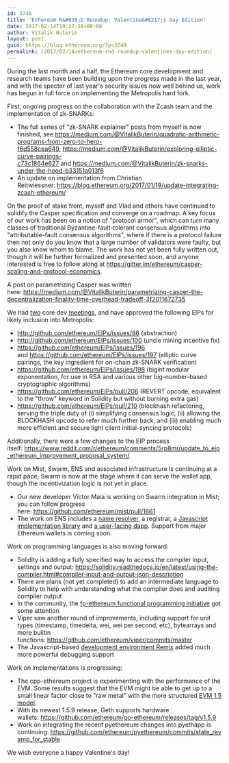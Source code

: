 ```yaml
---
id: 3740
title: 'Ethereum R&#038;D Roundup: Valentine&#8217;s Day Edition'
date: 2017-02-14T19:27:28+00:00
author: Vitalik Buterin
layout: post
guid: https://blog.ethereum.org/?p=3740
permalink: /2017/02/14/ethereum-rnd-roundup-valentines-day-edition/
---
```

During the last month and a half, the Ethereum core development and research teams have been building upon the progress made in the last year, and with the specter of last year's security issues now well behind us, work has begun in full force on implementing the Metropolis hard fork.

First, ongoing progress on the collaboration with the Zcash team and the implementation of zk-SNARKs:
<ul>
 	<li>The full series of "zk-SNARK explainer" posts from myself is now finished, see <a href="https://medium.com/@VitalikButerin/quadratic-arithmetic-programs-from-zero-to-hero-f6d558cea649">https://medium.com/@VitalikButerin/quadratic-arithmetic-programs-from-zero-to-hero-f6d558cea649</a>, <a href="https://medium.com/@VitalikButerin/exploring-elliptic-curve-pairings-c73c1864e627">https://medium.com/@VitalikButerin/exploring-elliptic-curve-pairings-c73c1864e627</a> and <a href="https://medium.com/@VitalikButerin/zk-snarks-under-the-hood-b33151a013f6">https://medium.com/@VitalikButerin/zk-snarks-under-the-hood-b33151a013f6</a></li>
 	<li>An update on implementation from Christian Reitwiessner: <a href="https://blog.ethereum.org/2017/01/19/update-integrating-zcash-ethereum/">https://blog.ethereum.org/2017/01/19/update-integrating-zcash-ethereum/</a></li>
</ul>
On the proof of stake front, myself and Vlad and others have continued to solidify the Casper specification and converge on a roadmap. A key focus of our work has been on a notion of "protocol armor", which can turn many classes of traditional Byzantine-fault-tolerant consensus algorithms into "attributable-fault consensus algorithms", where if there is a protocol failure then not only do you know that a large number of validators were faulty, but you also know whom to blame. The work has not yet been fully written out, though it will be further formalized and presented soon, and anyone interested is free to follow along at <a href="https://gitter.im/ethereum/casper-scaling-and-protocol-economics">https://gitter.im/ethereum/casper-scaling-and-protocol-economics</a>.

A post on parametrizing Casper was written here: <a href="https://medium.com/@VitalikButerin/parametrizing-casper-the-decentralization-finality-time-overhead-tradeoff-3f2011672735">https://medium.com/@VitalikButerin/parametrizing-casper-the-decentralization-finality-time-overhead-tradeoff-3f2011672735</a>

We had <a href="https://github.com/ethereum/pm/issues/3">two</a> core dev <a href="https://github.com/ethereum/pm/issues/5">meetings</a>, and have approved the following EIPs for likely inclusion into Metropolis:
<ul>
 	<li><a href="http://github.com/ethereum/EIPs/issues/86">http://github.com/ethereum/EIPs/issues/86</a> (abstraction)</li>
 	<li><a href="http://github.com/ethereum/EIPs/issues/100">http://github.com/ethereum/EIPs/issues/100</a> (uncle mining incentive fix)</li>
 	<li><a href="https://github.com/ethereum/EIPs/issues/196">https://github.com/ethereum/EIPs/issues/196</a> and <a href="https://github.com/ethereum/EIPs/issues/197">https://github.com/ethereum/EIPs/issues/197</a> (elliptic curve pairings, the key ingredient for on-chain zk-SNARK verification)</li>
 	<li><a href="https://github.com/ethereum/EIPs/issues/198">https://github.com/ethereum/EIPs/issues/198</a> (bigint modular exponentation, for use in RSA and various other big-number-based cryptographic algorithms)</li>
 	<li><a href="https://github.com/ethereum/EIPs/pull/206">https://github.com/ethereum/EIPs/pull/206</a> (REVERT opcode, equivalent to the "throw" keyword in Solidity but without burning extra gas)</li>
 	<li><a href="https://github.com/ethereum/EIPs/pull/210">https://github.com/ethereum/EIPs/pull/210</a> (blockhash refactoring, serving the triple duty of (i) simplifying consensus logic, (ii) allowing the BLOCKHASH opcode to refer much further back, and (iii) enabling much more efficient and secure light client initial-syncing protocols)</li>
</ul>
Additionally, there were a few changes to the EIP process itself: <a href="https://www.reddit.com/r/ethereum/comments/5rp8mr/update_to_eip_ethereum_improvement_proposal_system/">https://www.reddit.com/r/ethereum/comments/5rp8mr/update_to_eip_ethereum_improvement_proposal_system/</a>

Work on Mist, Swarm, ENS and associated infrastructure is continuing at a rapid pace; Swarm is now at the stage where it can serve the wallet app, though the incentivization logic is not yet in place.
<ul>
 	<li>Our new developer Victor Maia is working on Swarm integration in Mist; you can follow progress here: <a href="https://github.com/ethereum/mist/pull/1661">https://github.com/ethereum/mist/pull/1661</a></li>
 	<li>The work on ENS includes a <a href="https://github.com/ethereum/ens">name resolver</a>, a registrar, a <a href="https://github.com/maurelian/eth-registrar-ens">Javascript implementation library</a> and <a href="https://github.com/ethereum/ens-registrar-dapp">a user-facing dapp</a>. Support from major Ethereum wallets is coming soon.</li>
</ul>
Work on programming languages is also moving forward:
<ul>
 	<li>Solidity is adding a fully specified way to access the compiler input, settings and output: <a href="https://solidity.readthedocs.io/en/latest/using-the-compiler.html#compiler-input-and-output-json-description">https://solidity.readthedocs.io/en/latest/using-the-compiler.html#compiler-input-and-output-json-description</a></li>
 	<li>There are plans (not yet completed) to add an intermediate language to Solidity to help with understanding what the compiler does and auditing compiler output</li>
 	<li>In the community, the <a href="https://gitter.im/fp-ethereum/Lobby">fp-ethereum functional programming initiative</a> got some attention</li>
 	<li>Viper saw another round of improvements, including support for unit types (timestamp, timedelta, wei, wei per second, etc), bytearrays and more builtin functions: <a href="https://github.com/ethereum/viper/commits/master">https://github.com/ethereum/viper/commits/master</a></li>
 	<li>The Javascript-based <a href="http://remix.ethereum.org/">development environment Remix</a> added much more powerful debugging support</li>
</ul>
Work on implementations is progressing:
<ul>
 	<li><span style="font-weight: 400;">The cpp-ethereum project is experimenting with the performance of the EVM. Some results suggest that the EVM might be able to get up to a small linear factor close to “raw metal” with the more structured </span><a href="https://github.com/ethereum/EIPs/pull/187/files"><span style="font-weight: 400;">EVM 1.5 model</span></a><span style="font-weight: 400;">.</span></li>
 	<li>With its newest 1.5.9 release, Geth supports hardware wallets: <a href="https://github.com/ethereum/go-ethereum/releases/tag/v1.5.9">https://github.com/ethereum/go-ethereum/releases/tag/v1.5.9</a></li>
 	<li>Work on integrating the recent pyethereum changes into pyethapp is continuing: <a href="https://github.com/ethereum/pyethereum/commits/state_revamp_for_stable">https://github.com/ethereum/pyethereum/commits/state_revamp_for_stable</a></li>
</ul>
We wish everyone a happy Valentine's day!
